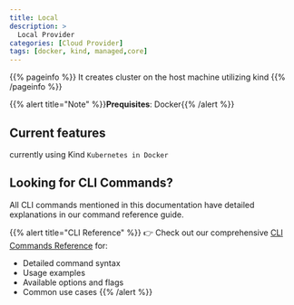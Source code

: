 ```yaml
---
title: Local
description: >
  Local Provider
categories: [Cloud Provider]
tags: [docker, kind, managed,core]
---
```


{{% pageinfo %}}
It creates cluster on the host machine utilizing kind
{{% /pageinfo %}}

{{% alert title="Note" %}}**Prequisites**: Docker{{% /alert %}}


## Current features

currently using Kind `Kubernetes in Docker`

## Looking for CLI Commands?

All CLI commands mentioned in this documentation have detailed explanations in our command reference guide.

{{% alert title="CLI Reference" %}}
👉 Check out our comprehensive [CLI Commands Reference](/docs/develop/reference/) for:
- Detailed command syntax
- Usage examples
- Available options and flags
- Common use cases
{{% /alert %}}
